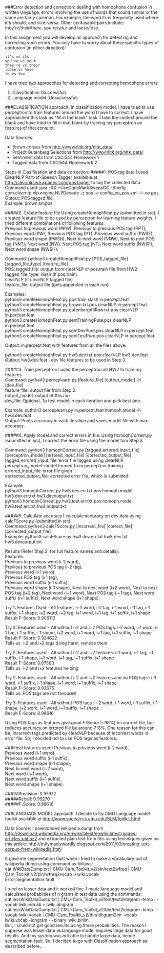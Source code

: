 ###Error detection and correction: dealing with homophone confusion
In written language, errors involving the use of words that sound similar or the same are fairly common. For example, the word its is frequently used where it's should, and vice-versa. Other confusable pairs include: they're/their/there, you're/your and loose/lose.

In this assignment you will develop an approach for detecting and correcting such errors. You only have to worry about these specific types of confusion (in either direction):

    it's vs its
    you're vs your
    they're vs their
    loose vs lose
    to vs too

I have tried two approaches for detecting and correcting homophone errors:
1. Classification (Successful)
2. Language model (Unsuccessful)

###CLASSIFICATION approach:
In classification model, I have tried to use perceptron to train features around the word I have to correct. I have approached this task as "fill in the blank" task. I take the context around the blank and have tried to fill in that blank by training my perceptron on features of that conte
xt.   

Data Sources:   
- Brown corpus from http://www.nltk.org/nltk_data/   
- Project Gutenberg Selections from http://www.nltk.org/nltk_data/   
- Sentiment data from CSCI544 Homework 1   
- Tagged data from CSCI544 Homeowork 2   

Steps in Clasification and data correction:
#####1. POS tag data
I used ClearNLP Part-of-Speech Tagger availaible at http://clearnlp.wikispaces.com/posTagger to tag the collected data.   
Command used: java -XX:+UseConcMarkSweepGC -Xmx1g com.clearnlp.nlp.engine.NLPDecode -z pos -c config_en_pos.xml -i <data-file> -oe pos   
Output: POS tagged file   
Example: brown.txt.pos   

#####2. Create feature file
Using createHomophFeat.py (submitted in src), I created feature file to be used by perceptron for learning feature weights. I tried different combinations of following features:   
Previous to previous word (PPW), Previous to previous POS tag (PPT), Previous word (PW), Previous POS tag (PT), Previous word suffix (PWSF), Previous word shape (PWSH), Next to next word (NNW), Next to next POS tag (NNT), Next word (NW), Next POS tag (NT), Next word suffix (NWSF), Next word shape (NWSH).   

Command: python3 createHomophFeat.py [POS_tagged_file] [tagged_file_type] [feature_file]   
POS_tagged_file: output from clearNLP or pos.train file from HW2   
tagged_file_type: slash (if pos.train)   
                  clearNLP (if clearNLP tagged file)   
feature_file: output file (gets appended in each run)   

Examples:   
python3 createHomophFeat.py pos.train slash in.percept.feat   
python3 createHomophFeat.py brown.txt.pos clearNLP in.percept.feat   
python3 createHomophFeat.py gutenbergAllRaw.txt.pos clearNLP in.percept.feat   
python3 createHomophFeat.py sentTrainingPure.pos clearNLP in.percept.feat   
python3 createHomophFeat.py sentDevPure.pos clearNLP in.percept.feat   
python3 createHomophFeat.py sentTestPure.pos clearNLP in.percept.feat   

Output: in.percept.feat with features from all the files above.   

python3 createHomophFeat.py hw3.dev.txt.pos clearNLP hw3.dev.feat   
Output: hw3.dev.feat , dev file features to be used in Step 3.   

#####3. Train perceptron
I used the perceptron oh HW2 to train my features   
Command: python3 perceplearn.py [feature_file] [output_model] -h [dev_file]   
feature_file: output file from Step 2.   
output_model: output of this run   
dev_file: Optional. To test model in each iteration and pick best one.   

Example: python3 perceplearn.py in.percept.feat homoph.model -h hw3.dev.feat   
Output: Prints accuracy in each iteration and saves model file with max accuracy.   

#####4. Apply model and correct errors in file.
Using homophCorrect.py (submitted in src), I correct the error file using the model fom Step 3.   

Command: python3 homophCorrect.py [tagged_errored_input_file] [perceptron_model] [errored_input_file] [corrected_output_file]   
tagged_errored_input_file: error file tagged using clearNLP   
perceptron_model: model formed from perceptron training   
errored_input_file: error file given  
corrected_output_file: corrected error file, which is submitted   

Example:   
python3 homophCorrect.py hw3.dev.err.txt.pos homoph.model hw3.dev.err.txt hw3.devoutput.txt   
python3 homophCorrect.py hw3.test.err.txt.pos homoph.model hw3.test.err.txt hw3.output.txt   

#####5. Calculate accuracy
I calculate accuracy on dev data using calcFScore.py (submitted in src)   
Command: python3 calcFScore.py [incorrect_file] [correct_file] [corrected_output_file]   
Example: python3 calcFScore.py hw3.dev.err.txt hw3.dev.txt hw3.devoutput.txt   

Results (Refer Step 2. for full feature names and details):   
Features:   
Previous to previous word (i-2 word),   
Previous to previous POS tag (i-2 tag),   
Previous word (i-1 word),   
Previous POS tag (i-1 tag),   
Previous word suffix (i-1 suffix),   
Previous word shape (i-1 shape),
Next to next word (i+2 word),
Next to next POS tag (i+2 tag),
Next word (i+1 word),
Next POS tag (i+1 tag),
Next word suffix (i+1 suffix),
Next word shape (i+1 shape).

Try 1: Features Used - All features : i-2 word, i-2 tag, i-1 word, i-1 tag, i-1 suffix, i-1 shape, i+2 word, i+2 tag, i+1 word, i+1 tag, i+1 suffix, i+1 shape   
Result F-Score: 0.906113

Try 3:  Features used - All without i-2 and i+2 POS tags: i-2 word, i-1 word, i-1 tag, i-1 suffix, i-1 shape, i+2 word, i+1 word, i+1 tag, i+1 suffix, i+1 shape   
Result F-Score: 0.924622   
Tells us: i-2 and i+2 tags doing harm, remove them   

Try 2: Features used - All without i-2 and i+2 features: i-1 word, i-1 tag, i-1 suffix, i-1 shape, i+1 word, i+1 tag, i+1 suffix, i+1 shape   
Result F-Score: 0.87563   
Tells us: i-2 and i+2 features helping   

Try 2: Features used - All without i-2 and i+2 features and no POS tags : i-1 word, i-1 suffix, i-1 shape, i+1 word, i+1 suffix, i+1 shape   
Result F-Score: 0.93675   
Tells us: POS tags are not favoured   

Try 3: Features used - All without POS tags : i-2 word, i-1 word, i-1 suffix, i-1 shape, i+2 word, i+1 word, i+1 suffix, i+1 shape   
Result F-Score: 0.98616   

Using POS tags as features give good F-Score (~98%) on correct file, but reduces accuracy on errored file by around 7-8%. One reason for this can be, incorrect tags predicted by clearNLP because of incorrect words in error file. So, I decided not to use POS tags as features.

###Final features used:
Previous to previous word (i-2 word),   
Previous word (i-1 word),   
Previous word suffix (i-1 suffix),   
Previous word shape (i-1 shape),   
Next to next word (i+2 word),   
Next word (i+1 word),   
Next word suffix (i+1 suffix),   
Next word shape (i+1 shape).   

#####Precision: 0.97972   
#####Recall: 0.99270   
#####F-Score: 0.98616   


###LANGUAGE MODEL approach:
I decide to try CMU Language model toolkit available at http://www.speech.cs.cmu.edu/SLM/toolkit.html.

Data Source: I downloaded wikipedia dump from http://download.wikimedia.org/enwiki/latest/enwiki-latest-pages-articles.xml.bz2 and extracted plain text from this using techniques given on this article: http://trulymadlywordly.blogspot.com/2011/03/creating-text-corpus-from-wikipedia.html

It gave me segmentation fault when I tried to make a vocabulary out of wikipedia dump using command as follows:   
cat WikiDataDump.txt | CMU-Cam_Toolkit_v2/bin/text2wfreq | CMU-Cam_Toolkit_v2/bin/wfreq2vocab > wiki.vocab   
Error:Segmentation fault   

I tried on lesser data and it worked fine. I made language model and calculated probabilties of n grams in test data using the commands:   
cat lessWikiDataDump.txt | CMU-Cam_Toolkit_v2/bin/text2idngram -temp . -vocab lwiki.vocab > lwiki.idngram   
cat lessWikiDataDump.txt | CMU-Cam_Toolkit_v2/bin/text2idngram -temp . -vocab lwiki.vocab | CMU-Cam_Toolkit_v2/bin/idngram2lm -vocab lwiki.vocab -idngram - -binary lwiki.binlm   
But, I could not get good results using these probablities. The reason I suppose was lesser data as language model requires large data for good results. And my system was not able to handle large data, hence segmentation fault.
So, I decided to go with Classification approach as described before.



